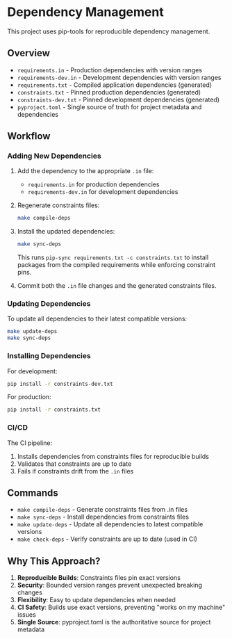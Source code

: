 # Dependency Management

This project uses pip-tools for reproducible dependency management.

## Overview

- `requirements.in` - Production dependencies with version ranges
- `requirements-dev.in` - Development dependencies with version ranges
- `requirements.txt` - Compiled application dependencies (generated)
- `constraints.txt` - Pinned production dependencies (generated)
- `constraints-dev.txt` - Pinned development dependencies (generated)
- `pyproject.toml` - Single source of truth for project metadata and dependencies

## Workflow

### Adding New Dependencies

1. Add the dependency to the appropriate `.in` file:
   - `requirements.in` for production dependencies
   - `requirements-dev.in` for development dependencies

2. Regenerate constraints files:
   ```bash
   make compile-deps
   ```

3. Install the updated dependencies:
   ```bash
   make sync-deps
   ```

   This runs `pip-sync requirements.txt -c constraints.txt` to install packages
   from the compiled requirements while enforcing constraint pins.

4. Commit both the `.in` file changes and the generated constraints files.

### Updating Dependencies

To update all dependencies to their latest compatible versions:

```bash
make update-deps
make sync-deps
```

### Installing Dependencies

For development:
```bash
pip install -r constraints-dev.txt
```

For production:
```bash
pip install -r constraints.txt
```

### CI/CD

The CI pipeline:
1. Installs dependencies from constraints files for reproducible builds
2. Validates that constraints are up to date
3. Fails if constraints drift from the `.in` files

## Commands

- `make compile-deps` - Generate constraints files from .in files
- `make sync-deps` - Install dependencies from constraints files
- `make update-deps` - Update all dependencies to latest compatible versions
- `make check-deps` - Verify constraints are up to date (used in CI)

## Why This Approach?

1. **Reproducible Builds**: Constraints files pin exact versions
2. **Security**: Bounded version ranges prevent unexpected breaking changes
3. **Flexibility**: Easy to update dependencies when needed
4. **CI Safety**: Builds use exact versions, preventing "works on my machine" issues
5. **Single Source**: pyproject.toml is the authoritative source for project metadata
